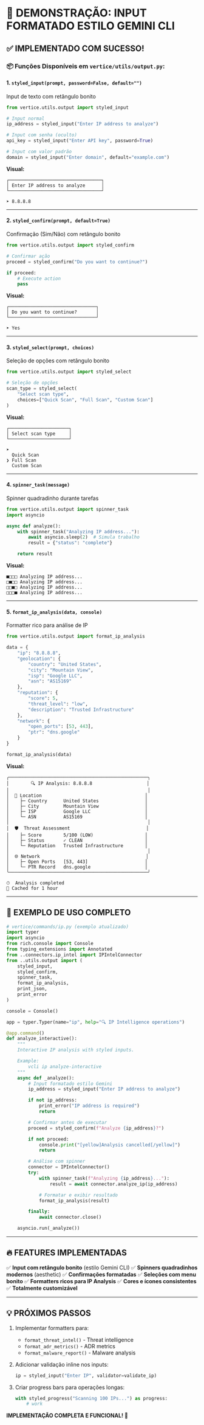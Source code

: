 # 🎨 DEMONSTRAÇÃO: INPUT FORMATADO ESTILO GEMINI CLI

## ✅ IMPLEMENTADO COM SUCESSO!

### 📦 Funções Disponíveis em `vertice/utils/output.py`:

#### 1. **`styled_input(prompt, password=False, default="")`**
Input de texto com retângulo bonito

```python
from vertice.utils.output import styled_input

# Input normal
ip_address = styled_input("Enter IP address to analyze")

# Input com senha (oculto)
api_key = styled_input("Enter API key", password=True)

# Input com valor padrão
domain = styled_input("Enter domain", default="example.com")
```

**Visual:**
```
┌──────────────────────────────────┐
│ Enter IP address to analyze      │
└──────────────────────────────────┘

➤ 8.8.8.8
```

---

#### 2. **`styled_confirm(prompt, default=True)`**
Confirmação (Sim/Não) com retângulo bonito

```python
from vertice.utils.output import styled_confirm

# Confirmar ação
proceed = styled_confirm("Do you want to continue?")

if proceed:
    # Execute action
    pass
```

**Visual:**
```
┌────────────────────────────────┐
│ Do you want to continue?       │
└────────────────────────────────┘

➤ Yes
```

---

#### 3. **`styled_select(prompt, choices)`**
Seleção de opções com retângulo bonito

```python
from vertice.utils.output import styled_select

# Seleção de opções
scan_type = styled_select(
    "Select scan type",
    choices=["Quick Scan", "Full Scan", "Custom Scan"]
)
```

**Visual:**
```
┌──────────────────────┐
│ Select scan type     │
└──────────────────────┘

➤
  Quick Scan
❯ Full Scan
  Custom Scan
```

---

#### 4. **`spinner_task(message)`**
Spinner quadradinho durante tarefas

```python
from vertice.utils.output import spinner_task
import asyncio

async def analyze():
    with spinner_task("Analyzing IP address..."):
        await asyncio.sleep(2)  # Simula trabalho
        result = {"status": "complete"}

    return result
```

**Visual:**
```
■□□□ Analyzing IP address...
□■□□ Analyzing IP address...
□□■□ Analyzing IP address...
□□□■ Analyzing IP address...
```

---

#### 5. **`format_ip_analysis(data, console)`**
Formatter rico para análise de IP

```python
from vertice.utils.output import format_ip_analysis

data = {
    "ip": "8.8.8.8",
    "geolocation": {
        "country": "United States",
        "city": "Mountain View",
        "isp": "Google LLC",
        "asn": "AS15169"
    },
    "reputation": {
        "score": 5,
        "threat_level": "low",
        "description": "Trusted Infrastructure"
    },
    "network": {
        "open_ports": [53, 443],
        "ptr": "dns.google"
    }
}

format_ip_analysis(data)
```

**Visual:**
```
╭───────────────────────────────────────────────────╮
│        🔍 IP Analysis: 8.8.8.8                    │
│                                                   │
│  📍 Location                                      │
│    ├─ Country      United States                 │
│    ├─ City         Mountain View                 │
│    ├─ ISP          Google LLC                    │
│    └─ ASN          AS15169                       │
│                                                   │
│  🛡️  Threat Assessment                            │
│    ├─ Score        5/100 (LOW)                   │
│    ├─ Status       ✓ CLEAN                       │
│    └─ Reputation   Trusted Infrastructure        │
│                                                   │
│  🌐 Network                                       │
│    ├─ Open Ports   [53, 443]                     │
│    └─ PTR Record   dns.google                    │
╰───────────────────────────────────────────────────╯

⏱  Analysis completed
💾 Cached for 1 hour
```

---

## 🎯 EXEMPLO DE USO COMPLETO

```python
# vertice/commands/ip.py (exemplo atualizado)
import typer
import asyncio
from rich.console import Console
from typing_extensions import Annotated
from ..connectors.ip_intel import IPIntelConnector
from ..utils.output import (
    styled_input,
    styled_confirm,
    spinner_task,
    format_ip_analysis,
    print_json,
    print_error
)

console = Console()

app = typer.Typer(name="ip", help="🔍 IP Intelligence operations")

@app.command()
def analyze_interactive():
    """
    Interactive IP analysis with styled inputs.

    Example:
        vcli ip analyze-interactive
    """
    async def _analyze():
        # Input formatado estilo Gemini
        ip_address = styled_input("Enter IP address to analyze")

        if not ip_address:
            print_error("IP address is required")
            return

        # Confirmar antes de executar
        proceed = styled_confirm(f"Analyze {ip_address}?")

        if not proceed:
            console.print("[yellow]Analysis cancelled[/yellow]")
            return

        # Análise com spinner
        connector = IPIntelConnector()
        try:
            with spinner_task(f"Analyzing {ip_address}..."):
                result = await connector.analyze_ip(ip_address)

            # Formatar e exibir resultado
            format_ip_analysis(result)

        finally:
            await connector.close()

    asyncio.run(_analyze())
```

---

## 🔥 FEATURES IMPLEMENTADAS

✅ **Input com retângulo bonito** (estilo Gemini CLI)
✅ **Spinners quadradinhos modernos** (aesthetic)
✅ **Confirmações formatadas**
✅ **Seleções com menu bonito**
✅ **Formatters ricos para IP Analysis**
✅ **Cores e ícones consistentes**
✅ **Totalmente customizável**

---

## 💡 PRÓXIMOS PASSOS

1. Implementar formatters para:
   - `format_threat_intel()` - Threat intelligence
   - `format_adr_metrics()` - ADR metrics
   - `format_malware_report()` - Malware analysis

2. Adicionar validação inline nos inputs:
   ```python
   ip = styled_input("Enter IP", validator=validate_ip)
   ```

3. Criar progress bars para operações longas:
   ```python
   with styled_progress("Scanning 100 IPs...") as progress:
       # work
   ```

**IMPLEMENTAÇÃO COMPLETA E FUNCIONAL! 🚀**
